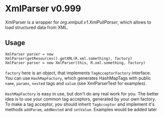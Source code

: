 XmlParser v0.999
================
XmlParser is a wrapper for _org.xmlpull.v1.XmlPullParser_, which allows to load structured data from XML.


Usage
----------------
`XmlParser parser = new XmlParser(getResources().getXML(R.xml.something), factory)` <br/>
`XmlParser parser = new XmlParser(this, R.xml.something, factory)` <br/><br/>
`factory` here is an object, that implements `TagAcceptorFactory` interface. You can use `HashMapFactory`,
 which generates HashMapTags with public `name`, `params`, `nested` tags and `value` (see XmlParserTest for examples).
<br/><br/>
`HashMapFactory` is easy in use, but don't do any real work for you. The better idea is to use your common tag acceptors, generated by your own factory.
 To make a tag acceptor, you should inherit `TagAcceptor` and implement it's methods `addParam`, `addNested` and `setValue`. Examples would be added later